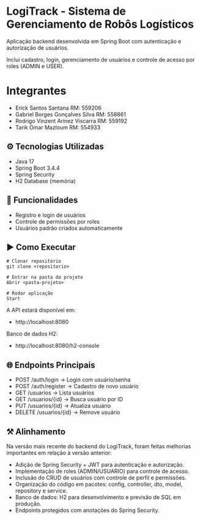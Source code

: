 # LogiTrack - Sistema de Gerenciamento de Robôs Logísticos
Aplicação backend desenvolvida em Spring Boot com autenticação e autorização de usuários.

Inclui cadastro, login, gerenciamento de usuários e controle de acesso por roles (ADMIN e USER).

# Integrantes
- Erick Santos Santana RM: 559206
- Gabriel Borges Gonçalves Silva RM: 558861
- Rodrigo Vinzent Arinez Viscarra RM: 559192
- Tarik Omar Mazloum RM: 554933

## ⚙️ Tecnologias Utilizadas
- Java 17
- Spring Boot 3.4.4
- Spring Security
- H2 Database (memória)

## 🔑 Funcionalidades
- Registro e login de usuários
- Controle de permissões por roles
- Usuários padrão criados automaticamente

## ▶️ Como Executar
````
# Clonar repositório
git clone <repositorio>

# Entrar na pasta do projeto
Abrir <pasta-projeto>

# Rodar aplicação
Start
````
A API estará disponível em:
- http://localhost:8080

Banco de dados H2:
- http://localhost:8080/h2-console

## 🌐 Endpoints Principais
- POST /auth/login → Login com usuário/senha
- POST /auth/register → Cadastro de novo usuário
- GET /usuarios → Lista usuários 
- GET /usuarios/{id} → Busca usuário por ID
- PUT /usuarios/{id} → Atualiza usuário
- DELETE /usuarios/{id} → Remove usuário

## ⚒️ Alinhamento
Na versão mais recente do backend do LogiTrack, foram feitas melhorias importantes em relação à versão anterior:

- Adição de Spring Security + JWT para autenticação e autorização.
- Implementação de roles (ADMIN/USUARIO) para controle de acesso.
- Inclusão do CRUD de usuários com controle de perfil e permissões.
- Organização do código em pacotes: config, controller, dto, model, repository e service.
- Banco de dados: H2 para desenvolvimento e previsão de SQL em produção.
- Endpoints protegidos com anotações do Spring Security.